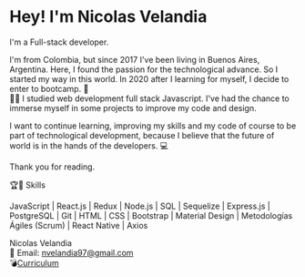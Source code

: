 <h1>Hey! I'm Nicolas Velandia</h1> 


I'm a Full-stack developer.

I'm from Colombia, but since 2017 I've been living in Buenos Aires, Argentina. Here, I found the passion for the technological advance.
So I started my way in this world. In 2020 after I learning for myself, I decide to enter to bootcamp.  :rocket:   <br>
:man_student:  I studied web development full stack Javascript. I've had the chance to immerse myself in some projects to improve my code and design.

I want to continue learning, improving my skills and my code of course to be part of technological development, because I believe that the future of world is in the hands of the developers. :computer:

Thank you for reading.

:trophy::muscle:  Skills 

JavaScript | React.js | Redux | Node.js | SQL | Sequelize | Express.js | PostgreSQL | Git | HTML | CSS | Bootstrap | Material Design | Metodologías Ágiles (Scrum) | React Native | Axios 

Nicolas Velandia <br>
:email: Email: nvelandia97@gmail.com <br>
:bomb:<a href='https://acortar.link/9d3lM'>Curriculum</a>



